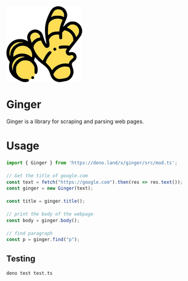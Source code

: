 <img src="imgs/icon.svg" width=200/>

# Ginger
Ginger is a library for scraping and parsing web pages.

# Usage
```ts
import { Ginger } from 'https://deno.land/x/ginger/src/mod.ts';

// Get the title of google.com
const text = fetch("https://google.com").then(res => res.text());
const ginger = new Ginger(text);

const title = ginger.title();

// print the body of the webpage
const body = ginger.body();

// find paragraph
const p = ginger.find("p");
```

## Testing
```bash
deno test test.ts
```